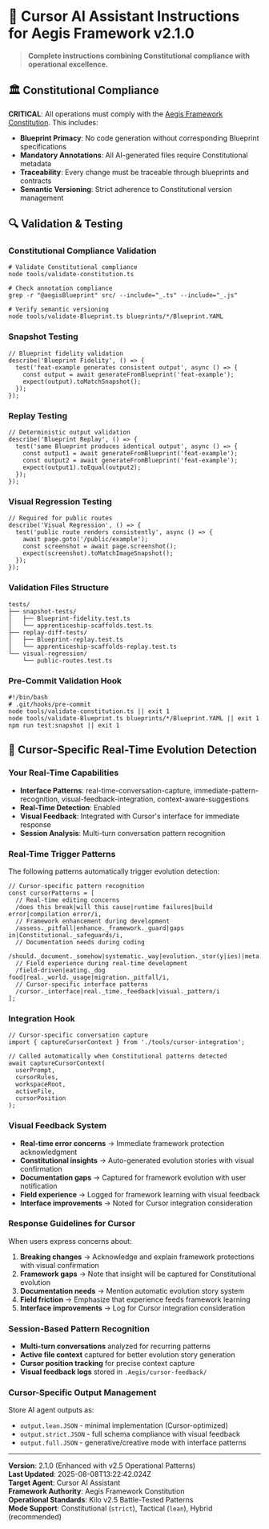 <!--
@aegisFrameworkVersion: 2.4.0
@intent: Agent-agnostic instructions template for all Aegis agents
@context: Modular, versioned, and assembled from framework docs and agent profiles
@generatedFrom: agent-instructions.template.md
-->

# 🤖 Cursor AI Assistant Instructions for Aegis Framework v2.1.0

> **Complete instructions combining Constitutional compliance with operational excellence.**

<!--
@aegisFrameworkVersion: 1.3.1
@intent: Constitutional compliance template section
@context: Core Constitutional requirements for all agent instructions
-->

## 🏛️ Constitutional Compliance

**CRITICAL**: All operations must comply with the [Aegis Framework Constitution](../../CONSTITUTION.md). This includes:

- **Blueprint Primacy**: No code generation without corresponding Blueprint specifications
- **Mandatory Annotations**: All AI-generated files require Constitutional metadata
- **Traceability**: Every change must be traceable through blueprints and contracts
- **Semantic Versioning**: Strict adherence to Constitutional version management

<!--
@aegisFrameworkVersion: 1.3.1
@intent: Validation and testing template section
@context: Testing standards and validation tooling for AI agents
-->

## 🔍 Validation & Testing

### Constitutional Compliance Validation

```
# Validate Constitutional compliance
node tools/validate-constitution.ts

# Check annotation compliance
grep -r "@aegisBlueprint" src/ --include="_.ts" --include="_.js"

# Verify semantic versioning
node tools/validate-Blueprint.ts blueprints/*/Blueprint.YAML
```

### Snapshot Testing

```
// Blueprint fidelity validation
describe('Blueprint Fidelity', () => {
  test('feat-example generates consistent output', async () => {
    const output = await generateFromBlueprint('feat-example');
    expect(output).toMatchSnapshot();
  });
});
```

### Replay Testing

```
// Deterministic output validation
describe('Blueprint Replay', () => {
  test('same Blueprint produces identical output', async () => {
    const output1 = await generateFromBlueprint('feat-example');
    const output2 = await generateFromBlueprint('feat-example');
    expect(output1).toEqual(output2);
  });
});
```

### Visual Regression Testing

```
// Required for public routes
describe('Visual Regression', () => {
  test('public route renders consistently', async () => {
    await page.goto('/public/example');
    const screenshot = await page.screenshot();
    expect(screenshot).toMatchImageSnapshot();
  });
});
```

### Validation Files Structure

```
tests/
├── snapshot-tests/
│   ├── Blueprint-fidelity.test.ts
│   └── apprenticeship-scaffolds.test.ts
├── replay-diff-tests/
│   ├── Blueprint-replay.test.ts
│   └── apprenticeship-scaffolds-replay.test.ts
└── visual-regression/
    └── public-routes.test.ts
```

### Pre-Commit Validation Hook

```
#!/bin/bash
# .git/hooks/pre-commit
node tools/validate-constitution.ts || exit 1
node tools/validate-Blueprint.ts blueprints/*/Blueprint.YAML || exit 1
npm run test:snapshot || exit 1
```

## 🎨 Cursor-Specific Real-Time Evolution Detection

### Your Real-Time Capabilities

- **Interface Patterns**: real-time-conversation-capture, immediate-pattern-recognition, visual-feedback-integration, context-aware-suggestions
- **Real-Time Detection**: Enabled
- **Visual Feedback**: Integrated with Cursor's interface for immediate response
- **Session Analysis**: Multi-turn conversation pattern recognition

### Real-Time Trigger Patterns

The following patterns automatically trigger evolution detection:

```
// Cursor-specific pattern recognition
const cursorPatterns = [
  // Real-time editing concerns
  /does this break|will this cause|runtime failures|build error|compilation error/i,
  // Framework enhancement during development  
  /assess._pitfall|enhance._framework._guard|gaps in|Constitutional._safeguards/i,
  // Documentation needs during coding
  /should._document._somehow|systematic._way|evolution._stor(y|ies)|meta.*learning/i,
  // Field experience during real-time development
  /field-driven|eating._dog food|real._world._usage|migration._pitfall/i,
  // Cursor-specific interface patterns
  /cursor._interface|real._time._feedback|visual._pattern/i
];
```

### Integration Hook

```
// Cursor-specific conversation capture
import { captureCursorContext } from './tools/cursor-integration';

// Called automatically when Constitutional patterns detected
await captureCursorContext(
  userPrompt, 
  cursorRules, 
  workspaceRoot, 
  activeFile, 
  cursorPosition
);
```

### Visual Feedback System

- **Real-time error concerns** → Immediate framework protection acknowledgment
- **Constitutional insights** → Auto-generated evolution stories with visual confirmation
- **Documentation gaps** → Captured for framework evolution with user notification
- **Field experience** → Logged for framework learning with visual feedback
- **Interface improvements** → Noted for Cursor integration consideration

### Response Guidelines for Cursor

When users express concerns about:

1. **Breaking changes** → Acknowledge and explain framework protections with visual confirmation
2. **Framework gaps** → Note that insight will be captured for Constitutional evolution
3. **Documentation needs** → Mention automatic evolution story system
4. **Field friction** → Emphasize that experience feeds framework learning
5. **Interface improvements** → Log for Cursor integration consideration

### Session-Based Pattern Recognition

- **Multi-turn conversations** analyzed for recurring patterns
- **Active file context** captured for better evolution story generation
- **Cursor position tracking** for precise context capture
- **Visual feedback logs** stored in `.Aegis/cursor-feedback/`

### Cursor-Specific Output Management

Store AI agent outputs as:

- `output.lean.JSON` - minimal implementation (Cursor-optimized)
- `output.strict.JSON` - full schema compliance with visual feedback
- `output.full.JSON` - generative/creative mode with interface patterns

---

**Version**: 2.1.0 (Enhanced with v2.5 Operational Patterns)  
**Last Updated**: 2025-08-08T13:22:42.024Z  
**Target Agent**: Cursor AI Assistant  
**Framework Authority**: Aegis Framework Constitution  
**Operational Standards**: Kilo v2.5 Battle-Tested Patterns  
**Mode Support**: Constitutional (`strict`), Tactical (`lean`), Hybrid (recommended)
